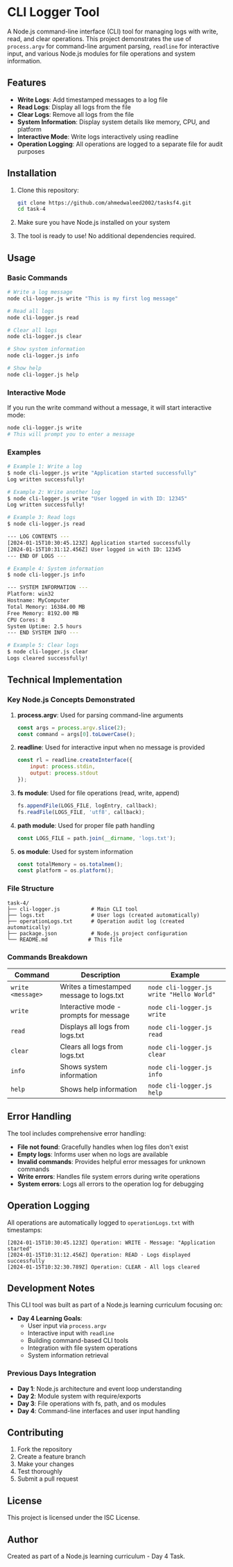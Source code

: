 # CLI Logger Tool

A Node.js command-line interface (CLI) tool for managing logs with write, read, and clear operations. This project demonstrates the use of `process.argv` for command-line argument parsing, `readline` for interactive input, and various Node.js modules for file operations and system information.

## Features

- **Write Logs**: Add timestamped messages to a log file
- **Read Logs**: Display all logs from the file
- **Clear Logs**: Remove all logs from the file
- **System Information**: Display system details like memory, CPU, and platform
- **Interactive Mode**: Write logs interactively using readline
- **Operation Logging**: All operations are logged to a separate file for audit purposes

## Installation

1. Clone this repository:
   ```bash
   git clone https://github.com/ahmedwaleed2002/tasksf4.git
   cd task-4
   ```

2. Make sure you have Node.js installed on your system

3. The tool is ready to use! No additional dependencies required.

## Usage

### Basic Commands

```bash
# Write a log message
node cli-logger.js write "This is my first log message"

# Read all logs
node cli-logger.js read

# Clear all logs
node cli-logger.js clear

# Show system information
node cli-logger.js info

# Show help
node cli-logger.js help
```

### Interactive Mode

If you run the write command without a message, it will start interactive mode:

```bash
node cli-logger.js write
# This will prompt you to enter a message
```

### Examples

```bash
# Example 1: Write a log
$ node cli-logger.js write "Application started successfully"
Log written successfully!

# Example 2: Write another log
$ node cli-logger.js write "User logged in with ID: 12345"
Log written successfully!

# Example 3: Read logs
$ node cli-logger.js read

--- LOG CONTENTS ---
[2024-01-15T10:30:45.123Z] Application started successfully
[2024-01-15T10:31:12.456Z] User logged in with ID: 12345
--- END OF LOGS ---

# Example 4: System information
$ node cli-logger.js info

--- SYSTEM INFORMATION ---
Platform: win32
Hostname: MyComputer
Total Memory: 16384.00 MB
Free Memory: 8192.00 MB
CPU Cores: 8
System Uptime: 2.5 hours
--- END SYSTEM INFO ---

# Example 5: Clear logs
$ node cli-logger.js clear
Logs cleared successfully!
```

## Technical Implementation

### Key Node.js Concepts Demonstrated

1. **process.argv**: Used for parsing command-line arguments
   ```javascript
   const args = process.argv.slice(2);
   const command = args[0].toLowerCase();
   ```

2. **readline**: Used for interactive input when no message is provided
   ```javascript
   const rl = readline.createInterface({
       input: process.stdin,
       output: process.stdout
   });
   ```

3. **fs module**: Used for file operations (read, write, append)
   ```javascript
   fs.appendFile(LOGS_FILE, logEntry, callback);
   fs.readFile(LOGS_FILE, 'utf8', callback);
   ```

4. **path module**: Used for proper file path handling
   ```javascript
   const LOGS_FILE = path.join(__dirname, 'logs.txt');
   ```

5. **os module**: Used for system information
   ```javascript
   const totalMemory = os.totalmem();
   const platform = os.platform();
   ```

### File Structure

```
task-4/
├── cli-logger.js          # Main CLI tool
├── logs.txt               # User logs (created automatically)
├── operationLogs.txt      # Operation audit log (created automatically)
├── package.json           # Node.js project configuration
└── README.md             # This file
```

### Commands Breakdown

| Command | Description | Example |
|---------|-------------|---------|
| `write <message>` | Writes a timestamped message to logs.txt | `node cli-logger.js write "Hello World"` |
| `write` | Interactive mode - prompts for message | `node cli-logger.js write` |
| `read` | Displays all logs from logs.txt | `node cli-logger.js read` |
| `clear` | Clears all logs from logs.txt | `node cli-logger.js clear` |
| `info` | Shows system information | `node cli-logger.js info` |
| `help` | Shows help information | `node cli-logger.js help` |

## Error Handling

The tool includes comprehensive error handling:

- **File not found**: Gracefully handles when log files don't exist
- **Empty logs**: Informs user when no logs are available
- **Invalid commands**: Provides helpful error messages for unknown commands
- **Write errors**: Handles file system errors during write operations
- **System errors**: Logs all errors to the operation log for debugging

## Operation Logging

All operations are automatically logged to `operationLogs.txt` with timestamps:

```
[2024-01-15T10:30:45.123Z] Operation: WRITE - Message: "Application started"
[2024-01-15T10:31:12.456Z] Operation: READ - Logs displayed successfully
[2024-01-15T10:32:30.789Z] Operation: CLEAR - All logs cleared
```

## Development Notes

This CLI tool was built as part of a Node.js learning curriculum focusing on:

- **Day 4 Learning Goals**: 
  - User input via `process.argv`
  - Interactive input with `readline`
  - Building command-based CLI tools
  - Integration with file system operations
  - System information retrieval

### Previous Days Integration

- **Day 1**: Node.js architecture and event loop understanding
- **Day 2**: Module system with require/exports
- **Day 3**: File operations with fs, path, and os modules
- **Day 4**: Command-line interfaces and user input handling

## Contributing

1. Fork the repository
2. Create a feature branch
3. Make your changes
4. Test thoroughly
5. Submit a pull request

## License

This project is licensed under the ISC License.

## Author

Created as part of a Node.js learning curriculum - Day 4 Task.
